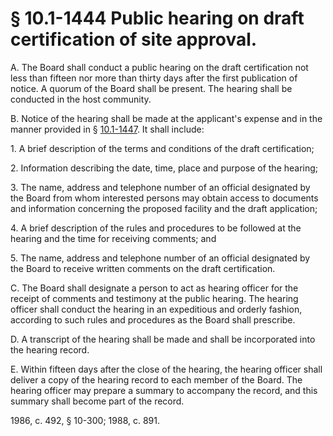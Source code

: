 # § 10.1-1444 Public hearing on draft certification of site approval.

<p>A. The Board shall conduct a public hearing on the draft certification not less than fifteen nor more than thirty days after the first publication of notice. A quorum of the Board shall be present. The hearing shall be conducted in the host community.</p><p>B. Notice of the hearing shall be made at the applicant's expense and in the manner provided in § <a href='http://law.lis.virginia.gov/vacode/10.1-1447/'>10.1-1447</a>. It shall include:</p><p>1. A brief description of the terms and conditions of the draft certification;</p><p>2. Information describing the date, time, place and purpose of the hearing;</p><p>3. The name, address and telephone number of an official designated by the Board from whom interested persons may obtain access to documents and information concerning the proposed facility and the draft application;</p><p>4. A brief description of the rules and procedures to be followed at the hearing and the time for receiving comments; and</p><p>5. The name, address and telephone number of an official designated by the Board to receive written comments on the draft certification.</p><p>C. The Board shall designate a person to act as hearing officer for the receipt of comments and testimony at the public hearing. The hearing officer shall conduct the hearing in an expeditious and orderly fashion, according to such rules and procedures as the Board shall prescribe.</p><p>D. A transcript of the hearing shall be made and shall be incorporated into the hearing record.</p><p>E. Within fifteen days after the close of the hearing, the hearing officer shall deliver a copy of the hearing record to each member of the Board. The hearing officer may prepare a summary to accompany the record, and this summary shall become part of the record.</p><p>1986, c. 492, § 10-300; 1988, c. 891.</p>
